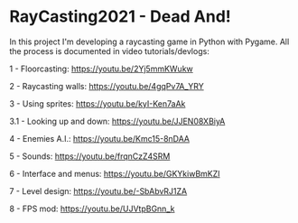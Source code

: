 # RayCasting2021 - Dead And!

In this project I'm developing a raycasting game in Python with Pygame. All the process is documented in video tutorials/devlogs:

1 - Floorcasting: https://youtu.be/2Yj5mmKWukw

2 - Raycasting walls: https://youtu.be/4gqPv7A_YRY

3 - Using sprites: https://youtu.be/kyI-Ken7aAk

  3.1 - Looking up and down: https://youtu.be/JJEN08XBiyA
  
4 - Enemies A.I.: https://youtu.be/Kmc15-8nDAA

5 - Sounds: https://youtu.be/frqnCzZ4SRM

6 - Interface and menus: https://youtu.be/GKYkiwBmKZI

7 - Level design: https://youtu.be/-SbAbvRJ1ZA

8 - FPS mod: https://youtu.be/UJVtpBGnn_k
